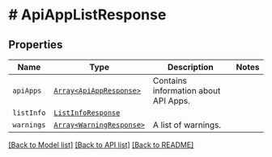 # # ApiAppListResponse



## Properties

Name | Type | Description | Notes
------------ | ------------- | ------------- | -------------
| `apiApps` | [```Array<ApiAppResponse>```](ApiAppResponse.md) |  Contains information about API Apps.  |  |
| `listInfo` | [```ListInfoResponse```](ListInfoResponse.md) |    |  |
| `warnings` | [```Array<WarningResponse>```](WarningResponse.md) |  A list of warnings.  |  |

[[Back to Model list]](../../README.md#models) [[Back to API list]](../../README.md#endpoints) [[Back to README]](../../README.md)
